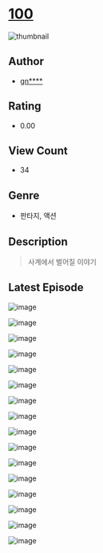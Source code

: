 # [100](https://comic.naver.com/bestChallenge/list?titleId=810951)
![thumbnail](https://image-comic.pstatic.net/user_contents_data/challenge_comic/2023/05/25/296225/upload_3847025397256696625_480x623.jpeg)

## Author
- [gn****](https://comic.naver.com/artistTitle?id=296225)

## Rating
- 0.00

## View Count
- 34

## Genre
- 판타지, 액션

## Description
> 사계에서 벌어질 이야기


## Latest Episode
![image](https://image-comic.pstatic.net/user_contents_data/challenge_comic/2023/05/25/296225/upload_3546078042959263334.jpeg)

![image](https://image-comic.pstatic.net/user_contents_data/challenge_comic/2023/05/25/296225/upload_3631087906349986659.jpeg)

![image](https://image-comic.pstatic.net/user_contents_data/challenge_comic/2023/05/25/296225/upload_3617291238658695736.jpeg)

![image](https://image-comic.pstatic.net/user_contents_data/challenge_comic/2023/05/25/296225/upload_3618695284234991457.jpeg)

![image](https://image-comic.pstatic.net/user_contents_data/challenge_comic/2023/05/25/296225/upload_3472893449553000504.jpeg)

![image](https://image-comic.pstatic.net/user_contents_data/challenge_comic/2023/05/25/296225/upload_7149524221077697125.jpeg)

![image](https://image-comic.pstatic.net/user_contents_data/challenge_comic/2023/05/25/296225/upload_7234251475503047990.jpeg)

![image](https://image-comic.pstatic.net/user_contents_data/challenge_comic/2023/05/25/296225/upload_4122310109792908594.jpeg)

![image](https://image-comic.pstatic.net/user_contents_data/challenge_comic/2023/05/25/296225/upload_3559082174011499057.jpeg)

![image](https://image-comic.pstatic.net/user_contents_data/challenge_comic/2023/05/25/296225/upload_7161113941131027251.jpeg)

![image](https://image-comic.pstatic.net/user_contents_data/challenge_comic/2023/05/25/296225/upload_3630855892152641074.jpeg)

![image](https://image-comic.pstatic.net/user_contents_data/challenge_comic/2023/05/25/296225/upload_7293688686051734832.jpeg)

![image](https://image-comic.pstatic.net/user_contents_data/challenge_comic/2023/05/25/296225/upload_3688783864172656437.jpeg)

![image](https://image-comic.pstatic.net/user_contents_data/challenge_comic/2023/05/25/296225/upload_3847590541884744035.jpeg)

![image](https://image-comic.pstatic.net/user_contents_data/challenge_comic/2023/05/25/296225/upload_4063425786847770930.jpeg)

![image](https://image-comic.pstatic.net/user_contents_data/challenge_comic/2023/05/25/296225/upload_7221628892185243960.jpeg)
